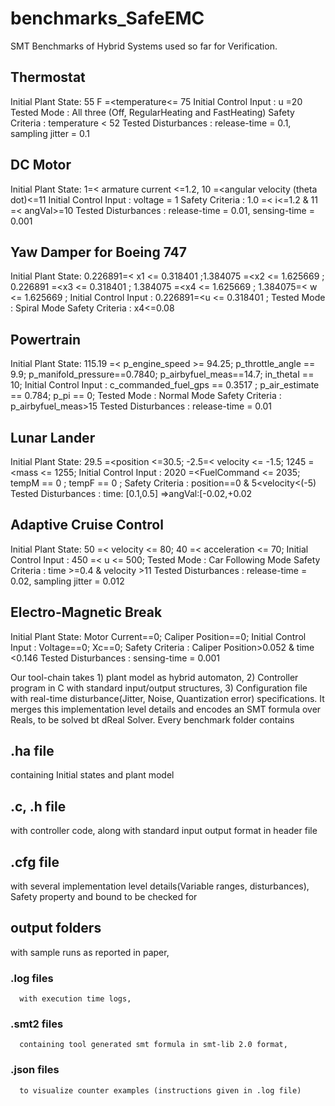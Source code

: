 # benchmarks_SafeEMC
SMT Benchmarks of Hybrid Systems used so far for Verification. 
      
## Thermostat
  Initial Plant State:		55 F =<temperature<= 75 
  Initial Control Input :		u =20 
  Tested Mode :			All three (Off, RegularHeating and FastHeating)
  Safety Criteria :			temperature < 52 
  Tested Disturbances :		release-time = 0.1, sampling jitter = 0.1 
## DC Motor
  Initial Plant State:		1=< armature current <=1.2, 10 =<angular velocity (theta dot)<=11 
  Initial Control Input :		voltage = 1
  Safety Criteria :			1.0 =< i<=1.2 & 11 =< angVal>=10 
  Tested Disturbances :		release-time = 0.01, sensing-time = 0.001 
## Yaw Damper for Boeing 747
  Initial Plant State:		0.226891=< x1 <= 0.318401 ;1.384075 =<x2 <= 1.625669 ; 0.226891 =<x3 <= 0.318401 ; 1.384075 =<x4 <= 1.625669 ; 1.384075=< w <= 1.625669 ; 
  Initial Control Input :		0.226891=<u <= 0.318401 ; 
  Tested Mode :			Spiral Mode 
  Safety Criteria :			x4<=0.08 
## Powertrain
  Initial Plant State:		115.19 =< p_engine_speed >= 94.25; p_throttle_angle == 9.9; p_manifold_pressure==0.7840; p_airbyfuel_meas==14.7; in_thetaI == 10; 
  Initial Control Input :		c_commanded_fuel_gps == 0.3517 ; p_air_estimate == 0.784; p_pi == 0; 
  Tested Mode :			Normal Mode
  Safety Criteria :			p_airbyfuel_meas>15 
  Tested Disturbances :		release-time = 0.01 
## Lunar Lander
  Initial Plant State:		29.5 =<position <=30.5; -2.5=< velocity <= -1.5; 1245 =<mass <= 1255; 
  Initial Control Input :		2020 =<FuelCommand <= 2035; tempM == 0 ; tempF == 0 ; 
  Safety Criteria :			position==0 & 5<velocity<(-5) 
  Tested Disturbances :		time: [0.1,0.5] =>angVal:[-0.02,+0.02 
## Adaptive Cruise Control
  Initial Plant State:		50 =< velocity <= 80; 40 =< acceleration <= 70; 
  Initial Control Input :	  	450 =< u <= 500; 
  Tested Mode :			Car Following Mode
  Safety Criteria :			time >=0.4 & velocity >11 
  Tested Disturbances :		release-time = 0.02, sampling jitter = 0.012 
## Electro-Magnetic Break
  Initial Plant State:			Motor Current==0; Caliper Position==0;
  Initial Control Input :		Voltage==0; Xc==0; 
  Safety Criteria :			Caliper Position>0.052 & time <0.146 
  Tested Disturbances :		sensing-time = 0.001 


Our tool-chain takes 1) plant model as hybrid automaton, 2) Controller program in C with standard input/output structures, 3) Configuration file with real-time disturbance(Jitter, Noise, Quantization error) specifications. It merges this implementation level details and encodes an SMT formula over Reals, to be solved bt dReal Solver. Every benchmark folder contains 

## .ha file
  containing Initial states and plant model
## .c, .h file
  with controller code, along with standard input output format in header file
## .cfg file
  with several implementation level details(Variable ranges, disturbances), Safety property and bound to be checked for
## output folders
   with sample runs as reported in paper,
   
   ### .log files
      with execution time logs,
   ### .smt2 files
      containing tool generated smt formula in smt-lib 2.0 format,
   ### .json files
      to visualize counter examples (instructions given in .log file)

   

